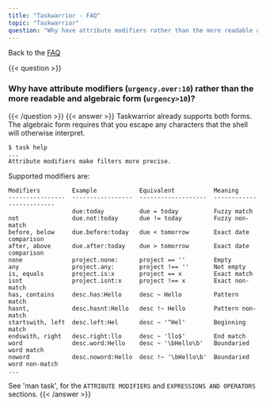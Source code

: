 ```yaml
---
title: "Taskwarrior - FAQ"
topic: "Taskwarrior"
question: "Why have attribute modifiers rather than the more readable and algebraic form?"
---
```


Back to the [FAQ](/support/faq)

{{< question >}}
### Why have attribute modifiers (`urgency.over:10`) rather than the more readable and algebraic form (`urgency>10`)?
{{< /question >}}
{{< answer >}}
Taskwarrior already supports both forms.
The algebraic form requires that you escape any characters that the shell will otherwise interpret.

```
$ task help
...
Attribute modifiers make filters more precise.
```

Supported modifiers are:

```
Modifiers         Example            Equivalent           Meaning
----------------  -----------------  -------------------  -------------------------
                  due:today          due = today          Fuzzy match
not               due.not:today      due != today         Fuzzy non-match
before, below     due.before:today   due < tomorrow       Exact date comparison
after, above      due.after:today    due > tomorrow       Exact date comparison
none              project.none:      project == ''        Empty
any               project.any:       project !== ''       Not empty
is, equals        project.is:x       project == x         Exact match
isnt              project.isnt:x     project !== x        Exact non-match
has, contains     desc.has:Hello     desc ~ Hello         Pattern match
hasnt,            desc.hasnt:Hello   desc !~ Hello        Pattern non-match
startswith, left  desc.left:Hel      desc ~ '^Hel'        Beginning match
endswith, right   desc.right:llo     desc ~ 'llo$'        End match
word              desc.word:Hello    desc ~ '\bHello\b'   Boundaried word match
noword            desc.noword:Hello  desc !~ '\bHello\b'  Boundaried word non-match
...
```

See 'man task', for the `ATTRIBUTE MODIFIERS` and `EXPRESSIONS AND OPERATORS` sections.
{{< /answer >}}
